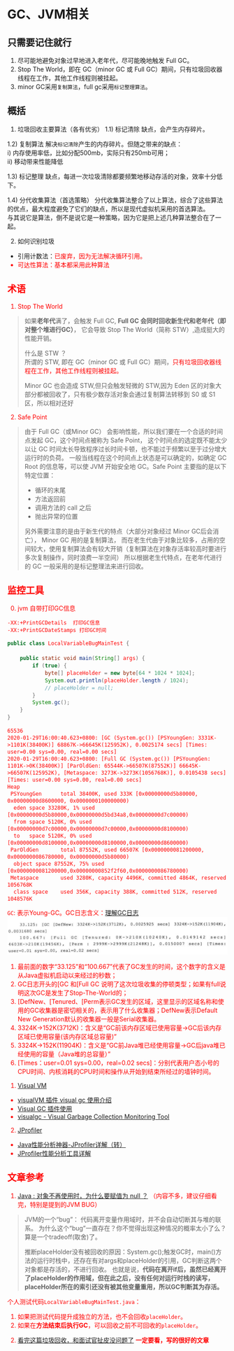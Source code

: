 # GC、JVM相关

## 只需要记住就行
1. 尽可能地避免对象过早地进入老年代，尽可能晚地触发 Full GC。
2. Stop The World，即在 GC（minor GC 或 Full GC）期间，只有垃圾回收器线程在工作，其他工作线程则被挂起。
3. minor GC采用`复制算法`，full gc采用`标记整理算法`。

## 概括

1. 垃圾回收主要算法（各有优劣）
1.1) 标记清除
缺点，会产生内存碎片。

1.2) 复制算法
解决`标记清除`产生的内存碎片。但随之带来的缺点：  
  i) 内存使用率低，比如分配500mb，实际只有250mb可用；  
  ii) 移动带来性能降低

1.3) 标记整理
缺点，每进一次垃圾清除都要频繁地移动存活的对象，效率十分低下。

1.4) 分代收集算法（首选策略）
分代收集算法整合了以上算法，综合了这些算法的优点，最大程度避免了它们的缺点，所以是现代虚拟机采用的首选算法。  
与其说它是算法，倒不是说它是一种策略，因为它是把上述几种算法整合在了一起。

2. 如何识别垃圾
- 引用计数法：<font color="red">已废弃<font>，因为无法解决循环引用。
- 可达性算法：基本都采用此种算法

## 术语

1. Stop The World
> 如果**老年代**满了，会触发 Full GC, **Full GC 会同时回收新生代和老年代（即对整个堆进行GC）**，
> 它会导致 Stop The World（简称 STW）,造成挺大的性能开销。
>
> 什么是 STW ？  
> 所谓的 STW, 即在 GC（minor GC 或 Full GC）期间，<font color="red">只有垃圾回收器线程在工作，其他工作线程则被挂起。</font>
>
> Minor GC 也会造成 STW,但只会触发轻微的 STW,因为 Eden 区的对象大部分都被回收了，只有极少数存活对象会通过复制算法转移到 S0 或 S1 区，所以相对还好

2. Safe Point
> 由于 Full GC（或Minor GC） 会影响性能，所以我们要在一个合适的时间点发起 GC，这个时间点被称为 Safe Point，
> 这个时间点的选定既不能太少以让 GC 时间太长导致程序过长时间卡顿，也不能过于频繁以至于过分增大运行时的负荷。
> 一般当线程在这个时间点上状态是可以确定的，如确定 GC Root 的信息等，可以使 JVM 开始安全地 GC。Safe Point 主要指的是以下特定位置：
>  - 循环的末尾
>  - 方法返回前
>  - 调用方法的 call 之后
>  - 抛出异常的位置
>
> 另外需要注意的是由于新生代的特点（大部分对象经过 Minor GC后会消亡）， Minor GC 用的是复制算法，
> 而在老生代由于对象比较多，占用的空间较大，使用复制算法会有较大开销（复制算法在对象存活率较高时要进行多次复制操作，同时浪费一半空间）
> 所以根据老生代特点，在老年代进行的 GC 一般采用的是标记整理法来进行回收。

## 监控工具
0. jvm 自带打印GC信息
```
-XX:+PrintGCDetails  打印GC信息
-XX:+PrintGCDateStamps 打印GC时间
```

```JAVA
public class LocalVariableBugMainTest {

    public static void main(String[] args) {
        if (true) {
            byte[] placeHolder = new byte[64 * 1024 * 1024];
            System.out.println(placeHolder.length / 1024);
            // placeHolder = null;
        }
        System.gc();
    }
}
```

```text
65536
2020-01-29T16:00:40.623+0800: [GC (System.gc()) [PSYoungGen: 3331K->1101K(38400K)] 68867K->66645K(125952K), 0.0025174 secs] [Times: user=0.00 sys=0.00, real=0.00 secs] 
2020-01-29T16:00:40.623+0800: [Full GC (System.gc()) [PSYoungGen: 1101K->0K(38400K)] [ParOldGen: 65544K->66507K(87552K)] 66645K->66507K(125952K), [Metaspace: 3273K->3273K(1056768K)], 0.0105438 secs] [Times: user=0.00 sys=0.00, real=0.00 secs] 
Heap
 PSYoungGen      total 38400K, used 333K [0x00000000d5b80000, 0x00000000d8600000, 0x0000000100000000)
  eden space 33280K, 1% used [0x00000000d5b80000,0x00000000d5bd34a8,0x00000000d7c00000)
  from space 5120K, 0% used [0x00000000d7c00000,0x00000000d7c00000,0x00000000d8100000)
  to   space 5120K, 0% used [0x00000000d8100000,0x00000000d8100000,0x00000000d8600000)
 ParOldGen       total 87552K, used 66507K [0x0000000081200000, 0x0000000086780000, 0x00000000d5b80000)
  object space 87552K, 75% used [0x0000000081200000,0x00000000852f2f60,0x0000000086780000)
 Metaspace       used 3280K, capacity 4496K, committed 4864K, reserved 1056768K
  class space    used 356K, capacity 388K, committed 512K, reserved 1048576K
```

`GC`: 表示Young-GC。GC日志含义：[理解GC日志](https://www.cnblogs.com/lmy-foolishbird/p/5259588.html)  
![gc-log-meaning](./images/gc-log-meaning.png)  
  1) 最前面的数字“33.125”和“100.667”代表了GC发生的时间，这个数字的含义是从Java虚拟机启动以来经过的秒数；
  2) GC日志开头的[GC 和[Full GC 说明了这次垃圾收集的停顿类型；如果有full说明这次GC是发生了Stop-The-World的；
  3) [DefNew、[Tenured、[Perm表示GC发生的区域，这里显示的区域名称和使用的GC收集器是密切相关的，表示用了什么收集器；DefNew表示Default New Generation默认的收集器一般是Serial收集器。
  4) 3324K->152K(3712K)：含义是“GC前该内存区域已使用容量->GC后该内存区域已使用容量(该内存区域总容量)”
  5) 3324K->152K(11904K)：含义是“GC前Java堆已经使用容量->GC后java堆已经使用的容量（Java堆的总容量）”
  6) [Times：user=0.01 sys=0.00，real=0.02 secs]：分别代表用户态小号的CPU时间、内核消耗的CPU时间和操作从开始到结束所经过的墙钟时间。


1. [Visual VM](https://visualvm.github.io/)
  - [visualVM 插件 visual gc 使用介绍](https://www.cnblogs.com/reycg-blog/p/7805075.html)
  - [Visual GC 插件使用](https://www.jianshu.com/p/9e4ccd705709)
  - [visualgc - Visual Garbage Collection Monitoring Tool](https://www.oracle.com/technetwork/java/visualgc-136680.html)


2. [JProfiler](https://www.ej-technologies.com/products/jprofiler/overview.html)
  - [Java性能分析神器-JProfiler详解（转）](https://www.cnblogs.com/jpfss/p/8488111.html)
  - [JProfiler性能分析工具详解](https://www.codercto.com/a/25685.html)


## 文章参考
1. [Java : 对象不再使用时，为什么要赋值为 null ？](https://mp.weixin.qq.com/s/bIk15c23PDUjMmpZ0njgKQ)
（内容不多，建议仔细看完，特别是提到的JVM BUG）

> JVM的一个“bug”：
> 代码离开变量作用域时，并不会自动切断其与堆的联系。
> 为什么这个“bug”一直存在？你不觉得出现这种情况的概率太小了么？算是一个tradeoff(取舍)了。
>
> 推断placeHolder没有被回收的原因：System.gc();触发GC时，main()方法的运行时栈中，还存在有对args和placeHolder的引用，GC判断这两个对象都是存活的，不进行回收。
> 也就是说，**代码在离开if后，虽然已经离开了placeHolder的作用域，但在此之后，没有任何对运行时栈的读写，placeHolder所在的索引还没有被其他变量重用，所以GC判断其为存活。**

个人测试代码`LocalVariableBugMainTest.java`：
  1) 如果把测试代码提升成独立的方法，也不会回收`placeHolder`。
  2) 如果在**方法结束后执行GC**，可以回收之前不可回收的`placeHolder`。


2. [看完这篇垃圾回收，和面试官扯皮没问题了](https://mp.weixin.qq.com/s/8vXENzg580R7F2iNjSdHFw)
**一定要看，写的很好的文章**